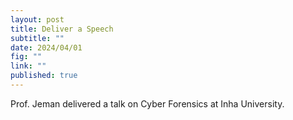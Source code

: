 ```yaml
---
layout: post
title: Deliver a Speech
subtitle: ""
date: 2024/04/01
fig: ""
link: ""
published: true
---
```


Prof. Jeman delivered a talk on Cyber Forensics at Inha University.
